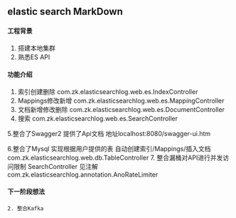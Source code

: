 ## elastic search MarkDown

#### 工程背景
 1. 搭建本地集群
 2. 熟悉ES API
 
#### 功能介绍
 1. 索引创建删除 com.zk.elasticsearchlog.web.es.IndexController
 2. Mappings修改新增  com.zk.elasticsearchlog.web.es.MappingController
 3. 文档新增修改删除 com.zk.elasticsearchlog.web.es.DocumentController
 4. 搜索 com.zk.elasticsearchlog.web.es.SearchController
 
 5.整合了Swagger2 提供了Api文档 地址localhost:8080/swagger-ui.htm

 6.整合了Mysql 实现根据用户提供的表 自动创建索引/Mappings/插入文档 com.zk.elasticsearchlog.web.db.TableController
 7. 整合漏桶对API进行并发访问限制 SearchController 见注解 com.zk.elasticsearchlog.annotation.AnoRateLimiter
 
 
 
#### 下一阶段想法  

    2. 整合Kafka 